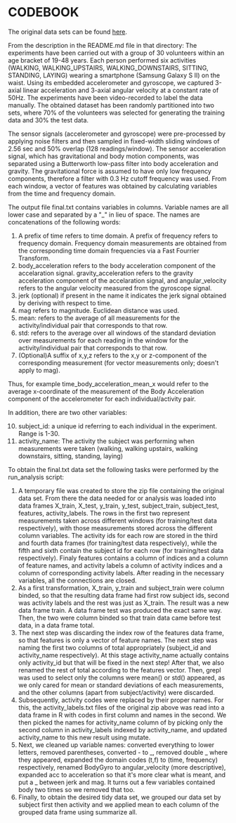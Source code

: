 # CODEBOOK

The original data sets can be found [here](https://d396qusza40orc.cloudfront.net/getdata%2Fprojectfiles%2FUCI%20HAR%20Dataset.zip).

From the description in the README.md file in that directory: The experiments have been carried out with a group of 30 volunteers within an age bracket of 19-48 years. Each person performed six activities (WALKING, WALKING_UPSTAIRS, WALKING_DOWNSTAIRS, SITTING, STANDING, LAYING) wearing a smartphone (Samsung Galaxy S II) on the waist. Using its embedded accelerometer and gyroscope, we captured 3-axial linear acceleration and 3-axial angular velocity at a constant rate of 50Hz. The experiments have been video-recorded to label the data manually. The obtained dataset has been randomly partitioned into two sets, where 70% of the volunteers was selected for generating the training data and 30% the test data. 

The sensor signals (accelerometer and gyroscope) were pre-processed by applying noise filters and then sampled in fixed-width sliding windows of 2.56 sec and 50% overlap (128 readings/window). The sensor acceleration signal, which has gravitational and body motion components, was separated using a Butterworth low-pass filter into body acceleration and gravity. The gravitational force is assumed to have only low frequency components, therefore a filter with 0.3 Hz cutoff frequency was used. From each window, a vector of features was obtained by calculating variables from the time and frequency domain.

The output file final.txt contains variables in columns. Variable names are all lower case and separated by a "_" in lieu of space. The names are concatenations of the following words:
1. A prefix of time refers to time domain. A prefix of frequency refers to frequency domain. Frequency domain measurements are obtained from the corresponding time domain frequencies via a Fast Fourrier Transform.
2. body_acceleration refers to the body acceleration component of the accelaration signal. gravity_acceleration refers to the gravity acceleration component of the accelaration signal, and angular_velocity refers to the angular velocity measured from the gyroscope signal.
3. jerk (optional) if present in the name it indicates the jerk signal obtained by deriving with respect to time.
4. mag refers to magnitude. Euclidean distance was used.
5. mean: refers to the average of all measurements for the activity/individual pair that corresponds to that row.
6. std: refers to the average over all windows of the standard deviation over measurements for each reading in the window for the activity/individual pair that corresponds to that row.
7. (Optional)A suffix of x,y,z refers to the x,y or z-component of the corresponding measurement (for vector measurements only; doesn't apply to mag).

Thus, for example time_body_acceleration_mean_x would refer to the average x-coordinate of the measurement of the Body Acceleration component of the accelerometer for each individual/activity pair.

In addition, there are two other variables:

10. subject_id: a unique id referring to each individual in the experiment. Range is 1-30.
11. activity_name: The activity the subject was performing when measurements were taken (walking, walking upstairs, walking downstairs, sitting, standing, laying)

To obtain the final.txt data set the following tasks were performed by the run_analysis script:
1. A temporary file was created to store the zip file containing the original data set. From there the data needed for or analysis was loaded into data frames X_train, X_test, y_train, y_test, subject_train, subject_test, features, activity_labels. The rows in the first two represent measurements taken across different windows (for training/test data respectively), with those measurements stored across the different column variables. The activity ids for each row are stored in the third and fourth data frames (for training/test data respectively), while the fifth and sixth contain the subject id for each row (for training/test data respectively). Finaly features contains a column of indices and a column of feature names, and activity labels a column of activity indices and a column of corresponding activity labels. After reading in the necessary variables, all the connections are closed.
2. As a first transformation, X_train, y_train and subject_train were column binded, so that the resulting data frame had first row subject ids, second was activity labels and the rest was just as X_train. The result was a new data frame train. A data frame test was produced the exact same way. Then, the two were column binded so that train data came before test data, in a data frame total.
3. The next step was discarding the index row of the features data frame, so that features is only a vector of feature names. The next step was naming the first two columns of total appropriately (subject_id and activity_name respectively). At this stage activity_name actually contains only activity_id but that will be fixed in the next step! After that, we also renamed the rest of total according to the features vector. Then, grepl was used to select only the columns were mean() or std() appeared, as we only cared for mean or standard deviations of each measurements, and the other columns (apart from subject/activity) were discarded.
3. Subsequently, activity codes were replaced by their proper names. For this, the activity_labels.txt files of the original zip above was read into a data frame in R with codes in first column and names in the second. We then picked the names for activity_name column of by picking only the second column in activity_labels indexed by activity_name, and updated activity_name to this new result using mutate.
4. Next, we cleaned up variable names: converted everything to lower letters, removed parentheses, converted - to _, removed double _ where they appeared, expanded the domain codes (t,f) to (time, frequency) respectively, renamed BodyGyro to angular_velocity (more descriptive), expanded acc to acceleration so that it's more clear what is meant, and put a _ between jerk and mag. It turns out a few variables contained body two times so we removed that too.
5. Finally, to obtain the desired tidy data set, we grouped our data set by subject first then activity and we applied mean to each column of the grouped data frame using summarize all.

